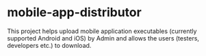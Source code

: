 mobile-app-distributor
======================

This project helps upload mobile application executables (currently supported Android and iOS) by Admin and allows the users (testers, developers etc.) to download.
